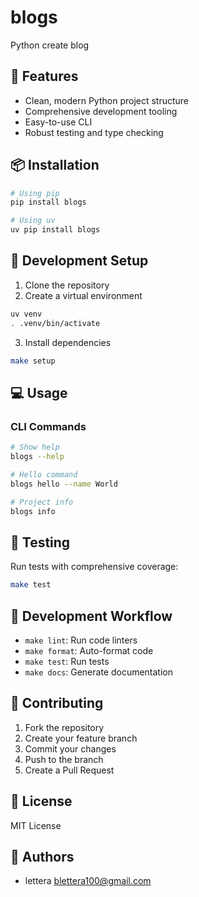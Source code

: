 # blogs

Python create blog

## 🚀 Features

- Clean, modern Python project structure
- Comprehensive development tooling
- Easy-to-use CLI
- Robust testing and type checking

## 📦 Installation

```bash
# Using pip
pip install blogs

# Using uv
uv pip install blogs
```

## 🔧 Development Setup

1. Clone the repository
2. Create a virtual environment
```bash
uv venv
. .venv/bin/activate
```

3. Install dependencies
```bash
make setup
```

## 💻 Usage

### CLI Commands

```bash
# Show help
blogs --help

# Hello command
blogs hello --name World

# Project info
blogs info
```

## 🧪 Testing

Run tests with comprehensive coverage:

```bash
make test
```

## 📝 Development Workflow

- `make lint`: Run code linters
- `make format`: Auto-format code
- `make test`: Run tests
- `make docs`: Generate documentation

## 🤝 Contributing

1. Fork the repository
2. Create your feature branch
3. Commit your changes
4. Push to the branch
5. Create a Pull Request

## 📄 License

MIT License

## 👥 Authors

- lettera <blettera100@gmail.com>

